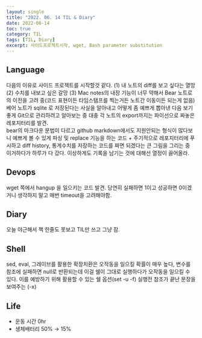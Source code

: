 ```yaml
---
layout: single
title: "2022. 06. 14 TIL & Diary"
date: 2022-06-14
toc: true
category: TIL
tags: [TIL, Diary]
excerpt: 사이드프로젝트시작, wget, Bash parameter substitution
---
```

## Language  
다음의 이유로 사이드 프로젝트를 시작할것 같다. (1) 내 노트의 diff를 보고 싶다는 열망 (2) 수치를 내보고 싶은 갈망 (3) Mac notes의 내장 기능이 너무 약해서 Bear 노트로의 이전을 고려 중(코드 표현이든 타임스탬프를 찍는거든 노트간 이동이든 되는게 없음)  베어 노트가 sqlite 로 저장된다는 사실을 알아내고 어떻게 좀 예쁘게 뽑아낸 다음 보기좋게 Git으로 관리하려고 알아보는 중 대충 각 노트의 export까지는 파이선으로 짜놓은 레포지터리를 발견.  
bear의 마크다운 문법이 다르고 github markdown에서도 지원안되는 형식이 많다보니 예쁘게 볼 수 있게 파싱 및 replace 기능을 하는 코드 + 주기적으로 레포지터리에 푸시하고 diff history, 통계수치를 저장하는 코드를 짜면 되겠다는 큰 그림을 그리는 중 이거하다가 하루가 다 갔다. 이상하게도 기록을 남기는 것에 대해선 열정이 끓어올라.

## Devops  
wget 쪽에서 hangup 을 일으키는 코드 발견. 당연히 실패하면 1이고 성공하면 0이겠거니 생각하지 말고 매번 timeout을 고려해야함.

## Diary  
오늘 야근해서 책 한줄도 못보고 TIL만 쓰고 그냥 잠.

## Shell  
sed, eval, 그레이브를 활용한 확장치환은 오작동을 일으킬 확률이 매우 높다, 변수를 참조에 실패하면 null로 반환되는데 이걸 쉘이 그대로 실행하다가 오작동을 일으킬 수 있다. 이를 예방하기 위해 활용할 수 있는 쉘 옵션(set -u -f) 실행전 참조가 끝난 문장을 보여주는 (-x)

## Life  
- 운동 시간 0hr
- 생체배터리 50% → 15%
  